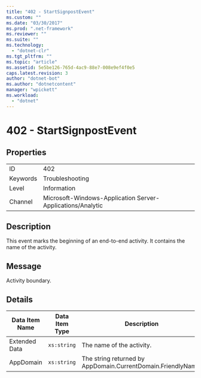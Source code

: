 ```yaml
---
title: "402 - StartSignpostEvent"
ms.custom: ""
ms.date: "03/30/2017"
ms.prod: ".net-framework"
ms.reviewer: ""
ms.suite: ""
ms.technology: 
  - "dotnet-clr"
ms.tgt_pltfrm: ""
ms.topic: "article"
ms.assetid: 5e5be126-765d-4ac9-88e7-008e9ef4f0e5
caps.latest.revision: 3
author: "dotnet-bot"
ms.author: "dotnetcontent"
manager: "wpickett"
ms.workload: 
  - "dotnet"
---
```

# 402 - StartSignpostEvent
## Properties  
  
|||  
|-|-|  
|ID|402|  
|Keywords|Troubleshooting|  
|Level|Information|  
|Channel|Microsoft-Windows-Application Server-Applications/Analytic|  
  
## Description  
 This event marks the beginning of an end-to-end activity. It contains the name of the activity.  
  
## Message  
 Activity boundary.  
  
## Details  
  
|Data Item Name|Data Item Type|Description|  
|--------------------|--------------------|-----------------|  
|Extended Data|`xs:string`|The name of the activity.|  
|AppDomain|`xs:string`|The string returned by AppDomain.CurrentDomain.FriendlyName.|
